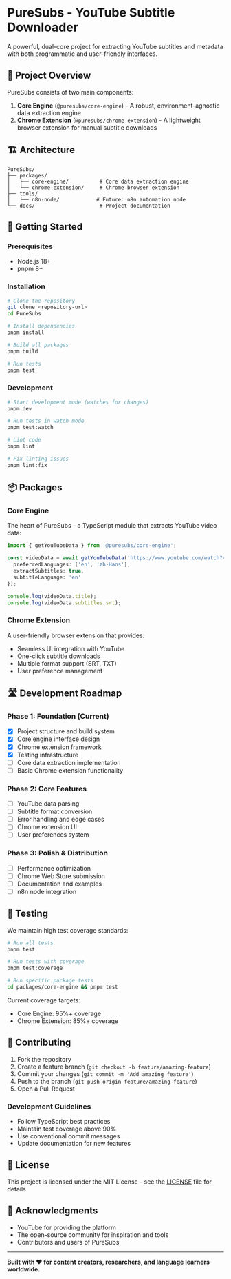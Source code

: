 # PureSubs - YouTube Subtitle Downloader

A powerful, dual-core project for extracting YouTube subtitles and metadata with both programmatic and user-friendly interfaces.

## 🎯 Project Overview

PureSubs consists of two main components:

1. **Core Engine** (`@puresubs/core-engine`) - A robust, environment-agnostic data extraction engine
2. **Chrome Extension** (`@puresubs/chrome-extension`) - A lightweight browser extension for manual subtitle downloads

## 🏗️ Architecture

```
PureSubs/
├── packages/
│   ├── core-engine/          # Core data extraction engine
│   └── chrome-extension/     # Chrome browser extension
├── tools/
│   └── n8n-node/            # Future: n8n automation node
└── docs/                     # Project documentation
```

## 🚀 Getting Started

### Prerequisites

- Node.js 18+ 
- pnpm 8+

### Installation

```bash
# Clone the repository
git clone <repository-url>
cd PureSubs

# Install dependencies
pnpm install

# Build all packages
pnpm build

# Run tests
pnpm test
```

### Development

```bash
# Start development mode (watches for changes)
pnpm dev

# Run tests in watch mode
pnpm test:watch

# Lint code
pnpm lint

# Fix linting issues
pnpm lint:fix
```

## 📦 Packages

### Core Engine

The heart of PureSubs - a TypeScript module that extracts YouTube video data:

```typescript
import { getYouTubeData } from '@puresubs/core-engine';

const videoData = await getYouTubeData('https://www.youtube.com/watch?v=dQw4w9WgXcQ', {
  preferredLanguages: ['en', 'zh-Hans'],
  extractSubtitles: true,
  subtitleLanguage: 'en'
});

console.log(videoData.title);
console.log(videoData.subtitles.srt);
```

### Chrome Extension

A user-friendly browser extension that provides:
- Seamless UI integration with YouTube
- One-click subtitle downloads
- Multiple format support (SRT, TXT)
- User preference management

## 🛣️ Development Roadmap

### Phase 1: Foundation (Current)
- [x] Project structure and build system
- [x] Core engine interface design
- [x] Chrome extension framework
- [x] Testing infrastructure
- [ ] Core data extraction implementation
- [ ] Basic Chrome extension functionality

### Phase 2: Core Features
- [ ] YouTube data parsing
- [ ] Subtitle format conversion
- [ ] Error handling and edge cases
- [ ] Chrome extension UI
- [ ] User preferences system

### Phase 3: Polish & Distribution
- [ ] Performance optimization
- [ ] Chrome Web Store submission
- [ ] Documentation and examples
- [ ] n8n node integration

## 🧪 Testing

We maintain high test coverage standards:

```bash
# Run all tests
pnpm test

# Run tests with coverage
pnpm test:coverage

# Run specific package tests
cd packages/core-engine && pnpm test
```

Current coverage targets:
- Core Engine: 95%+ coverage
- Chrome Extension: 85%+ coverage

## 🤝 Contributing

1. Fork the repository
2. Create a feature branch (`git checkout -b feature/amazing-feature`)
3. Commit your changes (`git commit -m 'Add amazing feature'`)
4. Push to the branch (`git push origin feature/amazing-feature`)
5. Open a Pull Request

### Development Guidelines

- Follow TypeScript best practices
- Maintain test coverage above 90%
- Use conventional commit messages
- Update documentation for new features

## 📄 License

This project is licensed under the MIT License - see the [LICENSE](LICENSE) file for details.

## 🙏 Acknowledgments

- YouTube for providing the platform
- The open-source community for inspiration and tools
- Contributors and users of PureSubs

---

**Built with ❤️ for content creators, researchers, and language learners worldwide.**

